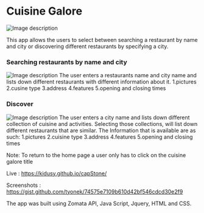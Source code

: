 # Cuisine Galore
![Image description](https://github.com/KidusY/cuisinGalore/blob/master/screenshots/Capture1.JPG)

This app allows the users to select between searching a restaurant by name and city or discovering different restaurants by specifying a city. 

### Searching restaurants by name and city
![Image description](https://github.com/KidusY/cuisinGalore/blob/master/screenshots/Capture2.JPG)
The user enters a restaurants name and city name and lists down different restaurants with different information about it.
  1.pictures
  2.cusine type
  3.address
  4.features
  5.opening and closing times
### Discover
![Image description](https://github.com/KidusY/cuisinGalore/blob/master/screenshots/Capture3.JPG)
The user enters a city name and lists down different collection of cuisine and activities. 
Selecting those collections, will list down different restaurants that are similar.
The Information that is available are as such:
  1.pictures
  2.cuisine type
  3.address
  4.features
  5.opening and closing times
  
  Note: To return to the home page a user only has to click on the cuisine galore title 


Live : 
https://kidusy.github.io/capStone/

Screenshots :
https://gist.github.com/tyonek/74575e7109b610d42bf546cdcd30e2f9

The app was built using
Zomata API,
Java Script,
Jquery,
HTML and CSS.
